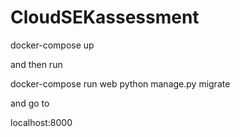 # CloudSEKassessment

docker-compose up 


and then run

docker-compose run web python manage.py migrate


and go to 

localhost:8000

